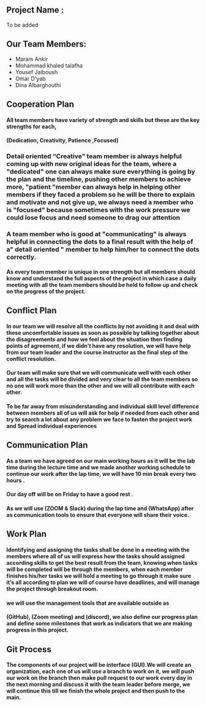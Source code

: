 ## Project Name :  
To be added

## Our Team Members:
-	Maram Ankir
-	Mohammad khaled talafha
-	Yousef Jalboush
-	Omar D'yab
-	Dina Albarghouthi

## Cooperation Plan

#### All team members have variety of strength and skills but these are the key strengths for each,
  ####              	        (Dedication, Creativity, Patience ,Focused)

 
   ### Detail oriented “Creative" team member is always helpful coming up with new original ideas for the team, where a "dedicated" one can always make sure everything is going by the plan and the timeline, pushing other members to achieve more, "patient "member can always help in helping other members if they faced a problem so he will be there to explain and motivate and not give up, we always need a member who is "focused" because sometimes with the work pressure we could lose focus and need someone to drag our attention
   ###  A team member who is good at "communicating" is always helpful in connecting the dots to a final result with the help of a" detail oriented " member to help him/her to connect the dots correctly.
   #### As every team member is unique in one strength but all members should know and understand the full aspects of the project in which case a daily meeting with all the team members should be held to follow up and check on the progress of the project.
 


## Conflict Plan
   #### In our team we will resolve all the conflicts by not avoiding it and deal with these uncomfortable issues as soon as possible by talking together about the disagreements and how we feel about the situation then finding points of agreement, if we didn’t have any resolution, we will have help from our team leader and the course instructor as the final step of the conflict resolution.
 ####   Our team will make sure that we will communicate well with each other and all the tasks will be divided and very clear to all the team members so no one will work more than the other and we will all contribute with each other.
   #### To be far away from misunderstanding and individual skill level difference between members all of us will ask for help if needed from each other and try to search a lot about any problem we face to fasten the project work and Spread individual experiences
 
 
## Communication Plan
  ####   As a team we have agreed on our main working hours as it will be the lab time during the lecture time and we made another working schedule to continue our work after the lap time, we will have 10 min break every two hours .
####  Our day off will be on Friday to have a good rest .
 ####  As we will use (ZOOM & Slack) during the lap time and (WhatsApp) after as communication tools to ensure that everyone will share their voice.

## Work Plan 
#### Identifying and assigning the tasks shall be done in a meeting with the members where all of us will express how the tasks should assigned according skills to get the best result from the team, knowing when tasks will be completed will be through the members, when each member finishes his/her tasks we will hold a meeting to go through it make sure it’s all according to plan we will of course have deadlines, and will manage the project through breakout room.
 #### we will use the management tools that are available outside as
 #### (GitHub), (Zoom meeting) and (discord), we also define our progress plan and define some milestones that work as indicators that we are making progress in this project.

 
## Git Process

#### The components of our project will be interface (GUI).We will create an organization, each one of us will use a branch to work on it, we will push our work on the branch then make pull request to our work every day in the next morning and discuss it with the team leader before merge, we will continue this till we finish the whole project and then push to the main.

